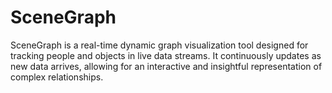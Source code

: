 # SceneGraph
SceneGraph is a real-time dynamic graph visualization tool designed for tracking people and objects in live data streams. It continuously updates as new data arrives, allowing for an interactive and insightful representation of complex relationships.
